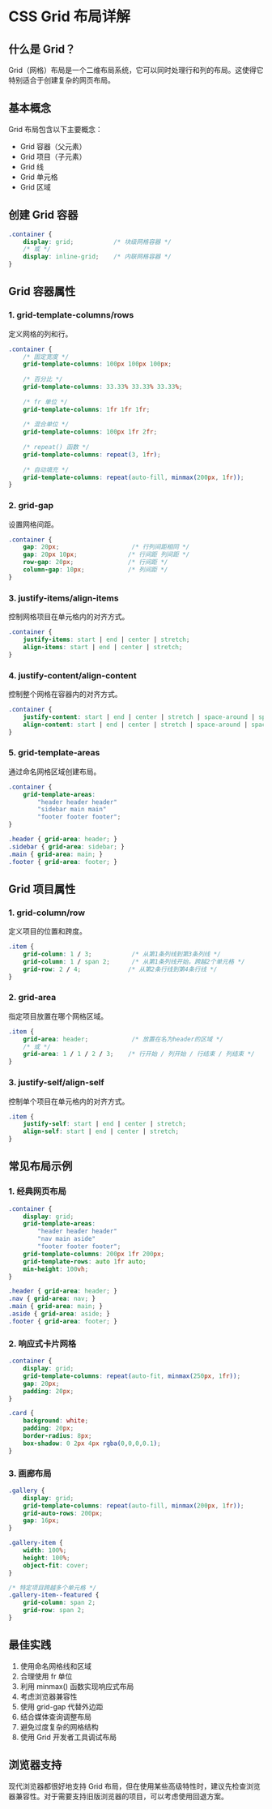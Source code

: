 # CSS Grid 布局详解

## 什么是 Grid？

Grid（网格）布局是一个二维布局系统，它可以同时处理行和列的布局。这使得它特别适合于创建复杂的网页布局。

## 基本概念

Grid 布局包含以下主要概念：
- Grid 容器（父元素）
- Grid 项目（子元素）
- Grid 线
- Grid 单元格
- Grid 区域

## 创建 Grid 容器

```css
.container {
    display: grid;           /* 块级网格容器 */
    /* 或 */
    display: inline-grid;    /* 内联网格容器 */
}
```

## Grid 容器属性

### 1. grid-template-columns/rows

定义网格的列和行。

```css
.container {
    /* 固定宽度 */
    grid-template-columns: 100px 100px 100px;
    
    /* 百分比 */
    grid-template-columns: 33.33% 33.33% 33.33%;
    
    /* fr 单位 */
    grid-template-columns: 1fr 1fr 1fr;
    
    /* 混合单位 */
    grid-template-columns: 100px 1fr 2fr;
    
    /* repeat() 函数 */
    grid-template-columns: repeat(3, 1fr);
    
    /* 自动填充 */
    grid-template-columns: repeat(auto-fill, minmax(200px, 1fr));
}
```

### 2. grid-gap

设置网格间距。

```css
.container {
    gap: 20px;                    /* 行列间距相同 */
    gap: 20px 10px;              /* 行间距 列间距 */
    row-gap: 20px;               /* 行间距 */
    column-gap: 10px;            /* 列间距 */
}
```

### 3. justify-items/align-items

控制网格项目在单元格内的对齐方式。

```css
.container {
    justify-items: start | end | center | stretch;
    align-items: start | end | center | stretch;
}
```

### 4. justify-content/align-content

控制整个网格在容器内的对齐方式。

```css
.container {
    justify-content: start | end | center | stretch | space-around | space-between | space-evenly;
    align-content: start | end | center | stretch | space-around | space-between | space-evenly;
}
```

### 5. grid-template-areas

通过命名网格区域创建布局。

```css
.container {
    grid-template-areas:
        "header header header"
        "sidebar main main"
        "footer footer footer";
}

.header { grid-area: header; }
.sidebar { grid-area: sidebar; }
.main { grid-area: main; }
.footer { grid-area: footer; }
```

## Grid 项目属性

### 1. grid-column/row

定义项目的位置和跨度。

```css
.item {
    grid-column: 1 / 3;           /* 从第1条列线到第3条列线 */
    grid-column: 1 / span 2;      /* 从第1条列线开始，跨越2个单元格 */
    grid-row: 2 / 4;             /* 从第2条行线到第4条行线 */
}
```

### 2. grid-area

指定项目放置在哪个网格区域。

```css
.item {
    grid-area: header;            /* 放置在名为header的区域 */
    /* 或 */
    grid-area: 1 / 1 / 2 / 3;    /* 行开始 / 列开始 / 行结束 / 列结束 */
}
```

### 3. justify-self/align-self

控制单个项目在单元格内的对齐方式。

```css
.item {
    justify-self: start | end | center | stretch;
    align-self: start | end | center | stretch;
}
```

## 常见布局示例

### 1. 经典网页布局

```css
.container {
    display: grid;
    grid-template-areas:
        "header header header"
        "nav main aside"
        "footer footer footer";
    grid-template-columns: 200px 1fr 200px;
    grid-template-rows: auto 1fr auto;
    min-height: 100vh;
}

.header { grid-area: header; }
.nav { grid-area: nav; }
.main { grid-area: main; }
.aside { grid-area: aside; }
.footer { grid-area: footer; }
```

### 2. 响应式卡片网格

```css
.container {
    display: grid;
    grid-template-columns: repeat(auto-fit, minmax(250px, 1fr));
    gap: 20px;
    padding: 20px;
}

.card {
    background: white;
    padding: 20px;
    border-radius: 8px;
    box-shadow: 0 2px 4px rgba(0,0,0,0.1);
}
```

### 3. 画廊布局

```css
.gallery {
    display: grid;
    grid-template-columns: repeat(auto-fill, minmax(200px, 1fr));
    grid-auto-rows: 200px;
    gap: 16px;
}

.gallery-item {
    width: 100%;
    height: 100%;
    object-fit: cover;
}

/* 特定项目跨越多个单元格 */
.gallery-item--featured {
    grid-column: span 2;
    grid-row: span 2;
}
```

## 最佳实践

1. 使用命名网格线和区域
2. 合理使用 fr 单位
3. 利用 minmax() 函数实现响应式布局
4. 考虑浏览器兼容性
5. 使用 grid-gap 代替外边距
6. 结合媒体查询调整布局
7. 避免过度复杂的网格结构
8. 使用 Grid 开发者工具调试布局

## 浏览器支持

现代浏览器都很好地支持 Grid 布局，但在使用某些高级特性时，建议先检查浏览器兼容性。对于需要支持旧版浏览器的项目，可以考虑使用回退方案。 